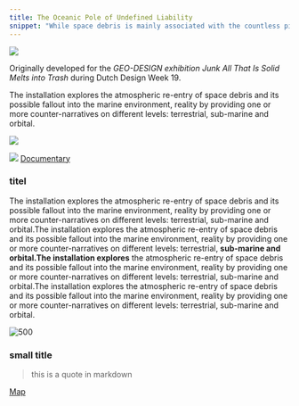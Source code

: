 ```yaml
---
title: The Oceanic Pole of Undefined Liability
snippet: "While space debris is mainly associated with the countless pieces scattered around the Earth, its re-entry into the atmosphere and its possible re-entry into the sometimes deliberately controlled marine environment often goes unnoticed."
---
```


![](https://giacomo.website/files/ocean.png)

Originally developed for the _GEO-DESIGN exhibition Junk All That Is Solid Melts
into Trash_ during Dutch Design Week 19. 

The installation explores the atmospheric re-entry of space debris and its possible fallout into the marine environment, reality by providing one or more counter-narratives on different levels: terrestrial, sub-marine and orbital.



![](https://giacomo.website/files/ocean1.png)

![](https://julianpeschel.info/content/3-projects/2-oceanic-pole-of-undefined-liability/oceanic_pole_00.jpg)
[Documentary](https://youtu.be/vwHZa0YrAY4)

### titel
The installation explores the atmospheric re-entry of space debris and its possible fallout into the marine environment, reality by providing one or more counter-narratives on different levels: terrestrial, sub-marine and orbital.The installation explores the atmospheric re-entry of space debris and its possible fallout into the marine environment, reality by providing one or more counter-narratives on different levels: terrestrial, __sub-marine and orbital.The installation explores__ the atmospheric re-entry of space debris and its possible fallout into the marine environment, reality by providing one or more counter-narratives on different levels: terrestrial, sub-marine and orbital.The installation explores the atmospheric re-entry of space debris and its possible fallout into the marine environment, reality by providing one or more counter-narratives on different levels: terrestrial, sub-marine and orbital.

![500](https://giacomo.website/files/oceanic1.jpg)


### small title
> this is a quote in markdown

[Map](https://sinanatra.github.io/oceanic-pole-of-undefined-liability/)